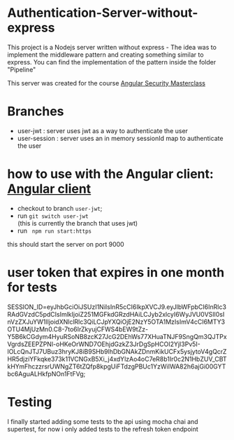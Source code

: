 # Authentication-Server-without-express

This project is a Nodejs server written without express - 
The idea was to implement the middleware pattern and creating something similar to express.
You can find the implementation of the pattern inside the folder "Pipeline"

This server was created for the course [Angular Security Masterclass](https://www.udemy.com/course/angular-security/)

# Branches

- user-jwt : server uses jwt as a way to authenticate the user
- user-session : server uses an in memory sessionId map to authenticate the user

# how to use with the Angular client: [Angular client](https://github.com/matteo9966/angular-jwt-authentication)

- checkout to branch `user-jwt`;
- run `git switch user-jwt` <br>
(this is currently the branch that uses jwt)
- run ` npm run start:https`

this should start the server on port 9000

# user token that expires in one month for tests

SESSION_ID=eyJhbGciOiJSUzI1NiIsInR5cCI6IkpXVCJ9.eyJlbWFpbCI6InRlc3RAdGVzdC5pdCIsImlkIjoiZ251MGFkdGRzdHAiLCJyb2xlcyI6WyJVU0VSIl0sInVzZXJuYW1lIjoidXNlclRlc3QiLCJpYXQiOjE2NzY5OTA1MzIsImV4cCI6MTY3OTU4MjUzMn0.C8-7to6IrZkyujCFWS4bEW9tZz-Y5B6kCGdym4HyuRSoNB8zcK27JcG2DEhWs77XHuaTNJF9SngQm3QJTPxVgrdsZEEPZPNl-oHKeOrWND7OEhjdGzkZ3JrDgSpHCOI2YjI3Pv5I-lOLcQnJTJ7UBuz3hryKJ8iB9SHb9lhDbGNAkZDnmKikUCFx5ysjytoV4gQcrZHR5djziYFkqke373k11VCNGxB5Xi_j4xdYlzAo4oC7eR8b1Ir0c2N1HbZUV_CBTkHYmFhczzrsrUWNgZT6tZQfp8kpgUiFTdzgPBUc1YzWiIWA82h6ajGi00GYTbc6AguALHkfpNOn1FtFVg;


# Testing
I finally started adding some tests to the api using mocha chai and supertest,
for now i only added tests to the refresh token endpoint
